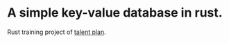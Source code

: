# A simple key-value database in rust.

Rust training project of [talent plan](https://github.com/pingcap/talent-plan/tree/master/rust).

